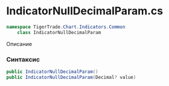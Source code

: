
# IndicatorNullDecimalParam.cs
```csharp
namespace TigerTrade.Chart.Indicators.Common  
    class IndicatorNullDecimalParam
```

Описание

### Синтаксис
```csharp
public IndicatorNullDecimalParam()
public IndicatorNullDecimalParam(Decimal? value)
```


                    
                    